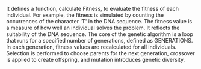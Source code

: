It defines a function, calculate Fitness, to evaluate the fitness of each individual. For example, 
the fitness is simulated by counting the occurrences of the character 'T' in the DNA sequence. The fitness value is a measure
of how well an individual solves the problem. It reflects the suitability of the DNA sequence. The core of the genetic 
algorithm is a loop that runs for a specified number of generations, defined as GENERATIONS. In each generation, fitness 
values are recalculated for all individuals. Selection is performed to choose parents for the next generation, 
crossover is applied to create offspring, and mutation introduces genetic diversity.
